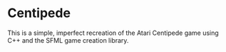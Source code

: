 # Centipede
This is a simple, imperfect recreation of the Atari Centipede game using C++ and the SFML game creation library.
